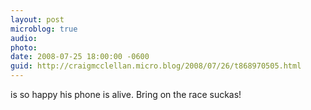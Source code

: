 ```yaml
---
layout: post
microblog: true
audio: 
photo: 
date: 2008-07-25 18:00:00 -0600
guid: http://craigmcclellan.micro.blog/2008/07/26/t868970505.html
---
```

is so happy his phone is alive. Bring on the race suckas!
